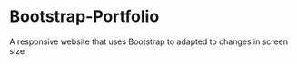 # Bootstrap-Portfolio
A responsive website that uses Bootstrap to adapted to changes in screen size
